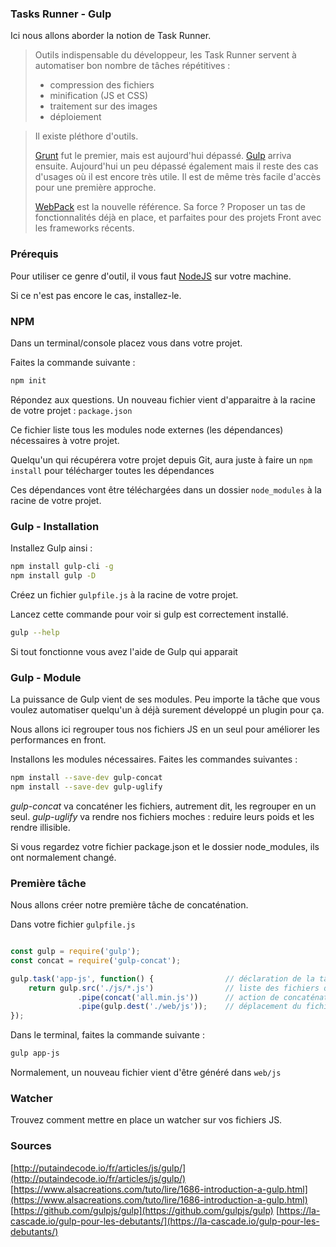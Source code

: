 ### Tasks Runner - Gulp

Ici nous allons aborder la notion de Task Runner.

> Outils indispensable du développeur, les Task Runner servent à automatiser 
> bon nombre de tâches répétitives :
> - compression des fichiers
> - minification (JS et CSS)
> - traitement sur des images
> - déploiement

> Il existe pléthore d'outils.
> 
> [Grunt](https://gruntjs.com/) fut le premier, mais est aujourd'hui dépassé.
> [Gulp](https://gulpjs.com/) arriva ensuite. Aujourd'hui un peu dépassé également 
> mais il reste des cas d'usages où il est encore très utile.
> Il est de même très facile d'accès pour une première approche.
> 
> [WebPack](https://webpack.js.org/) est la nouvelle référence. 
> Sa force ? Proposer un tas de fonctionnalités déjà en place, 
> et parfaites pour des projets Front avec les frameworks récents.


### Prérequis

Pour utiliser ce genre d'outil, il vous faut [NodeJS](https://nodejs.org/fr/) sur votre machine.

Si ce n'est pas encore le cas, installez-le.


### NPM

Dans un terminal/console placez vous dans votre projet.

Faites la commande suivante :

```bash
npm init
```

Répondez aux questions. Un nouveau fichier vient d'apparaitre à la racine de votre projet : `package.json`

Ce fichier liste tous les modules node externes (les dépendances) nécessaires à votre projet.

Quelqu'un qui récupérera votre projet depuis Git, aura juste à faire un `npm install` pour télécharger toutes les dépendances

Ces dépendances vont être téléchargées dans un dossier `node_modules` à la racine de votre projet.

### Gulp - Installation

Installez Gulp ainsi :

```bash
npm install gulp-cli -g
npm install gulp -D
```

Créez un fichier `gulpfile.js` à la racine de votre projet.

Lancez cette commande pour voir si gulp est correctement installé.

```bash
gulp --help
```

Si tout fonctionne vous avez l'aide de Gulp qui apparait

### Gulp - Module

La puissance de Gulp vient de ses modules. 
Peu importe la tâche que vous voulez automatiser quelqu'un à déjà surement développé un plugin pour ça.

Nous allons ici regrouper tous nos fichiers JS en un seul pour améliorer les performances en front.


Installons les modules nécessaires. Faites les commandes suivantes :

```bash
npm install --save-dev gulp-concat
npm install --save-dev gulp-uglify
```

*gulp-concat* va concaténer les fichiers, autrement dit, les regrouper en un seul.
*gulp-uglify* va rendre nos fichiers moches : reduire leurs poids et les rendre illisible. 


Si vous regardez votre fichier package.json et le dossier node_modules, ils ont normalement changé.

### Première tâche

Nous allons créer notre première tâche de concaténation.

Dans votre fichier `gulpfile.js`


```javascript

const gulp = require('gulp');
const concat = require('gulp-concat');

gulp.task('app-js', function() {                // déclaration de la tâche, son nom : app-js
    return gulp.src('./js/*.js')                // liste des fichiers qu'on va chercher (tous les fichiers .js contenus dans le dossier /js)
               .pipe(concat('all.min.js'))      // action de concaténation et nom du fichier en sortie
               .pipe(gulp.dest('./web/js'));    // déplacement du fichier généré dans le dossier voulu
});
```

Dans le terminal, faites la commande suivante :

```bash
gulp app-js
```

Normalement, un nouveau fichier vient d'être généré dans `web/js`

### Watcher

Trouvez comment mettre en place un watcher sur vos fichiers JS.


### Sources

[http://putaindecode.io/fr/articles/js/gulp/](http://putaindecode.io/fr/articles/js/gulp/)
[https://www.alsacreations.com/tuto/lire/1686-introduction-a-gulp.html](https://www.alsacreations.com/tuto/lire/1686-introduction-a-gulp.html)
[https://github.com/gulpjs/gulp](https://github.com/gulpjs/gulp)
[https://la-cascade.io/gulp-pour-les-debutants/](https://la-cascade.io/gulp-pour-les-debutants/)
